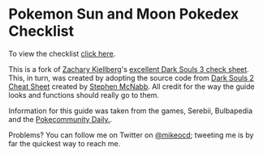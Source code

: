 # Pokemon Sun and Moon Pokedex Checklist

To view the checklist [click here](http://mikeocd.github.io/SMPokedexChecklist/).

This is a fork of [Zachary Kjellberg](https://github.com/ZKjellberg)'s [excellent Dark Souls 3 check sheet](https://github.com/ZKjellberg/dark-souls-3-cheat-sheet). This, in turn, was created by adopting the source code from [Dark Souls 2 Cheat Sheet](https://github.com/smcnabb/dark-souls-2-cheat-sheet/tree/gh-pages) created by [Stephen McNabb](https://github.com/smcnabb). All credit for the way the guide looks and functions should really go to them.

Information for this guide was taken from the games, Serebii, Bulbapedia and the [Pokecommunity Daily.](https://daily.pokecommunity.com/2016/11/18/sun-moon-pokemon-alola-dex-locations/).

Problems? You can follow me on Twitter on [@mikeocd](https://twitter.com/mikeocd); tweeting me is by far the quickest way to reach me.

